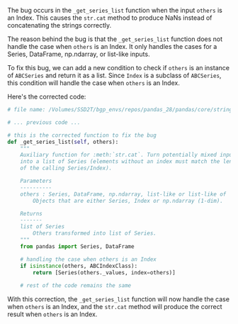 The bug occurs in the `_get_series_list` function when the input `others` is an Index. This causes the `str.cat` method to produce NaNs instead of concatenating the strings correctly.

The reason behind the bug is that the `_get_series_list` function does not handle the case when `others` is an Index. It only handles the cases for a Series, DataFrame, np.ndarray, or list-like inputs.

To fix this bug, we can add a new condition to check if `others` is an instance of `ABCSeries` and return it as a list. Since `Index` is a subclass of `ABCSeries`, this condition will handle the case when `others` is an Index.

Here's the corrected code:
```python
# file name: /Volumes/SSD2T/bgp_envs/repos/pandas_28/pandas/core/strings.py

# ... previous code ...

# this is the corrected function to fix the bug
def _get_series_list(self, others):
    """
    Auxiliary function for :meth:`str.cat`. Turn potentially mixed input
    into a list of Series (elements without an index must match the length
    of the calling Series/Index).

    Parameters
    ----------
    others : Series, DataFrame, np.ndarray, list-like or list-like of
        Objects that are either Series, Index or np.ndarray (1-dim).

    Returns
    -------
    list of Series
        Others transformed into list of Series.
    """
    from pandas import Series, DataFrame

    # handling the case when others is an Index
    if isinstance(others, ABCIndexClass):
        return [Series(others._values, index=others)]
    
    # rest of the code remains the same

```

With this correction, the `_get_series_list` function will now handle the case when `others` is an Index, and the `str.cat` method will produce the correct result when `others` is an Index.